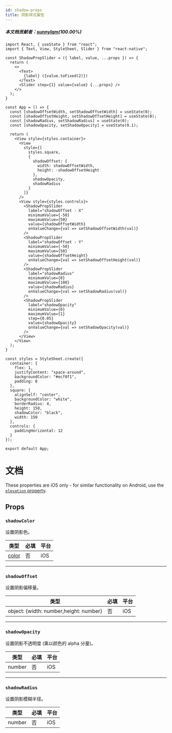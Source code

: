 ```yaml
---
id: shadow-props
title: 阴影样式属性
---
```


##### 本文档贡献者：[sunnylqm](https://github.com/search?q=sunnylqm&type=Users)(100.00%)

```SnackPlayer name=Shadow%20Props&supportedPlatforms=ios
import React, { useState } from "react";
import { Text, View, StyleSheet, Slider } from "react-native";

const ShadowPropSlider = ({ label, value, ...props }) => {
  return (
    <>
      <Text>
        {label} ({value.toFixed(2)})
      </Text>
      <Slider step={1} value={value} {...props} />
    </>
  );
}

const App = () => {
  const [shadowOffsetWidth, setShadowOffsetWidth] = useState(0);
  const [shadowOffsetHeight, setShadowOffsetHeight] = useState(0);
  const [shadowRadius, setShadowRadius] = useState(0);
  const [shadowOpacity, setShadowOpacity] = useState(0.1);

  return (
    <View style={styles.container}>
      <View
        style={[
          styles.square,
          {
            shadowOffset: {
              width: shadowOffsetWidth,
              height: -shadowOffsetHeight
            },
            shadowOpacity,
            shadowRadius
          }
        ]}
      />
      <View style={styles.controls}>
        <ShadowPropSlider
          label="shadowOffset - X"
          minimumValue={-50}
          maximumValue={50}
          value={shadowOffsetWidth}
          onValueChange={val => setShadowOffsetWidth(val)}
        />
        <ShadowPropSlider
          label="shadowOffset - Y"
          minimumValue={-50}
          maximumValue={50}
          value={shadowOffsetHeight}
          onValueChange={val => setShadowOffsetHeight(val)}
        />
        <ShadowPropSlider
          label="shadowRadius"
          minimumValue={0}
          maximumValue={100}
          value={shadowRadius}
          onValueChange={val => setShadowRadius(val)}
        />
        <ShadowPropSlider
          label="shadowOpacity"
          minimumValue={0}
          maximumValue={1}
          step={0.05}
          value={shadowOpacity}
          onValueChange={val => setShadowOpacity(val)}
        />
      </View>
    </View>
  );
}

const styles = StyleSheet.create({
  container: {
    flex: 1,
    justifyContent: "space-around",
    backgroundColor: "#ecf0f1",
    padding: 8
  },
  square: {
    alignSelf: "center",
    backgroundColor: "white",
    borderRadius: 4,
    height: 150,
    shadowColor: "black",
    width: 150
  },
  controls: {
    paddingHorizontal: 12
  }
});

export default App;
```

# 文档

These properties are iOS only - for similar functionality on Android, use the [`elevation` property](view-style-props#elevation).

## Props

### `shadowColor`

设置阴影色。

| 类型               | 必填 | 平台 |
| ------------------ | ---- | ---- |
| [color](colors.md) | 否   | iOS  |

---

### `shadowOffset`

设置阴影偏移量。

| 类型                                   | 必填 | 平台 |
| -------------------------------------- | ---- | ---- |
| object: {width: number,height: number} | 否   | iOS  |

---

### `shadowOpacity`

设置阴影不透明度 (乘以颜色的 alpha 分量)。

| 类型   | 必填 | 平台 |
| ------ | ---- | ---- |
| number | 否   | iOS  |

---

### `shadowRadius`

设置阴影模糊半径。

| 类型   | 必填 | 平台 |
| ------ | ---- | ---- |
| number | 否   | iOS  |
